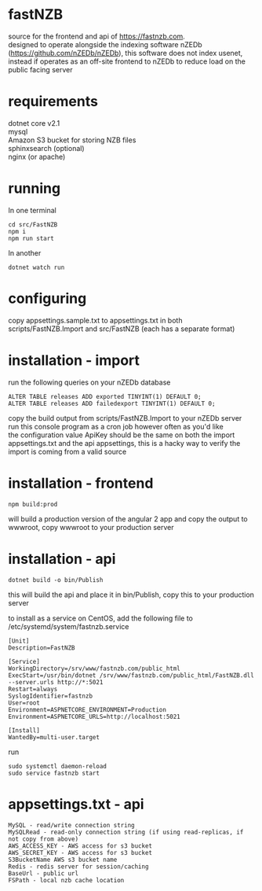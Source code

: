 # fastNZB
source for the frontend and api of https://fastnzb.com.  
designed to operate alongside the indexing software nZEDb (https://github.com/nZEDb/nZEDb), this software does not index usenet, instead if operates as an off-site frontend to nZEDb to reduce load on the public facing server

# requirements
dotnet core v2.1  
mysql  
Amazon S3 bucket for storing NZB files  
sphinxsearch (optional)  
nginx (or apache)  

# running
In one terminal
```
cd src/FastNZB
npm i
npm run start
```
In another
```
dotnet watch run
```

# configuring
copy appsettings.sample.txt to appsettings.txt in both scripts/FastNZB.Import and src/FastNZB (each has a separate format)

# installation - import
run the following queries on your nZEDb database
```mysql
ALTER TABLE releases ADD exported TINYINT(1) DEFAULT 0;
ALTER TABLE releases ADD failedexport TINYINT(1) DEFAULT 0;
```
copy the build output from scripts/FastNZB.Import to your nZEDb server  
run this console program as a cron job however often as you'd like  
the configuration value ApiKey should be the same on both the import appsettings.txt and the api appsettings, this is a hacky way to verify the import is coming from a valid source  

# installation - frontend
```
npm build:prod
```
will build a production version of the angular 2 app and copy the output to wwwroot, copy wwwroot to your production server

# installation - api
```
dotnet build -o bin/Publish
```
this will build the api and place it in bin/Publish, copy this to your production server  

to install as a service on CentOS, add the following file to /etc/systemd/system/fastnzb.service
```
[Unit]
Description=FastNZB

[Service]
WorkingDirectory=/srv/www/fastnzb.com/public_html
ExecStart=/usr/bin/dotnet /srv/www/fastnzb.com/public_html/FastNZB.dll --server.urls http://*:5021
Restart=always
SyslogIdentifier=fastnzb
User=root
Environment=ASPNETCORE_ENVIRONMENT=Production
Environment=ASPNETCORE_URLS=http://localhost:5021

[Install]
WantedBy=multi-user.target
```
run
```
sudo systemctl daemon-reload
sudo service fastnzb start
```

# appsettings.txt - api
```
MySQL - read/write connection string
MySQLRead - read-only connection string (if using read-replicas, if not copy from above)
AWS_ACCESS_KEY - AWS access for s3 bucket
AWS_SECRET_KEY - AWS access for s3 bucket
S3BucketName AWS s3 bucket name
Redis - redis server for session/caching
BaseUrl - public url
FSPath - local nzb cache location
```
